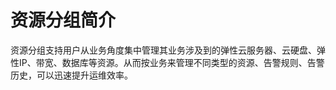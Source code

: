# 资源分组简介<a name="ZH-CN_TOPIC_0102570567"></a>

资源分组支持用户从业务角度集中管理其业务涉及到的弹性云服务器、云硬盘、弹性IP、带宽、数据库等资源。从而按业务来管理不同类型的资源、告警规则、告警历史，可以迅速提升运维效率。

